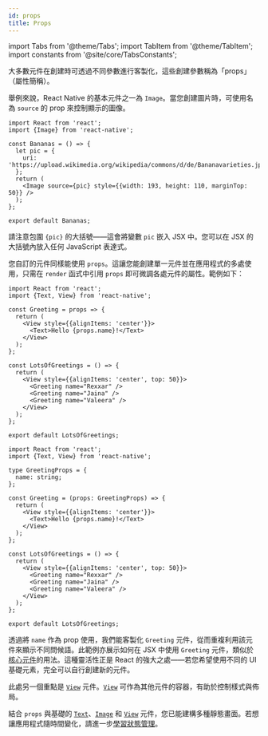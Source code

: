 ```yaml
---
id: props
title: Props
---
```


import Tabs from '@theme/Tabs'; import TabItem from '@theme/TabItem'; import constants from '@site/core/TabsConstants';

大多數元件在創建時可透過不同參數進行客製化，這些創建參數稱為「props」（屬性簡稱）。

舉例來說，React Native 的基本元件之一為 `Image`。當您創建圖片時，可使用名為 `source` 的 prop 來控制顯示的圖像。

```SnackPlayer name=Props
import React from 'react';
import {Image} from 'react-native';

const Bananas = () => {
  let pic = {
    uri: 'https://upload.wikimedia.org/wikipedia/commons/d/de/Bananavarieties.jpg',
  };
  return (
    <Image source={pic} style={{width: 193, height: 110, marginTop: 50}} />
  );
};

export default Bananas;
```

請注意包圍 `{pic}` 的大括號——這會將變數 `pic` 嵌入 JSX 中。您可以在 JSX 的大括號內放入任何 JavaScript 表達式。

您自訂的元件同樣能使用 `props`。這讓您能創建單一元件並在應用程式的多處使用，只需在 `render` 函式中引用 `props` 即可微調各處元件的屬性。範例如下：

<Tabs groupId="language" queryString defaultValue={constants.defaultSnackLanguage} values={constants.snackLanguages}>
<TabItem value="javascript">

```SnackPlayer name=Props&ext=js
import React from 'react';
import {Text, View} from 'react-native';

const Greeting = props => {
  return (
    <View style={{alignItems: 'center'}}>
      <Text>Hello {props.name}!</Text>
    </View>
  );
};

const LotsOfGreetings = () => {
  return (
    <View style={{alignItems: 'center', top: 50}}>
      <Greeting name="Rexxar" />
      <Greeting name="Jaina" />
      <Greeting name="Valeera" />
    </View>
  );
};

export default LotsOfGreetings;
```

</TabItem>
<TabItem value="typescript">

```SnackPlayer name=Props&ext=tsx
import React from 'react';
import {Text, View} from 'react-native';

type GreetingProps = {
  name: string;
};

const Greeting = (props: GreetingProps) => {
  return (
    <View style={{alignItems: 'center'}}>
      <Text>Hello {props.name}!</Text>
    </View>
  );
};

const LotsOfGreetings = () => {
  return (
    <View style={{alignItems: 'center', top: 50}}>
      <Greeting name="Rexxar" />
      <Greeting name="Jaina" />
      <Greeting name="Valeera" />
    </View>
  );
};

export default LotsOfGreetings;
```

</TabItem>
</Tabs>

透過將 `name` 作為 prop 使用，我們能客製化 `Greeting` 元件，從而重複利用該元件來顯示不同問候語。此範例亦展示如何在 JSX 中使用 `Greeting` 元件，類似於[核心元件](intro-react-native-components)的用法。這種靈活性正是 React 的強大之處——若您希望使用不同的 UI 基礎元素，完全可以自行創建新的元件。

此處另一個重點是 [`View`](view.md) 元件。[`View`](view.md) 可作為其他元件的容器，有助於控制樣式與佈局。

結合 `props` 與基礎的 [`Text`](text.md)、[`Image`](image.md) 和 [`View`](view.md) 元件，您已能建構多種靜態畫面。若想讓應用程式隨時間變化，請進一步[學習狀態管理](state.md)。
